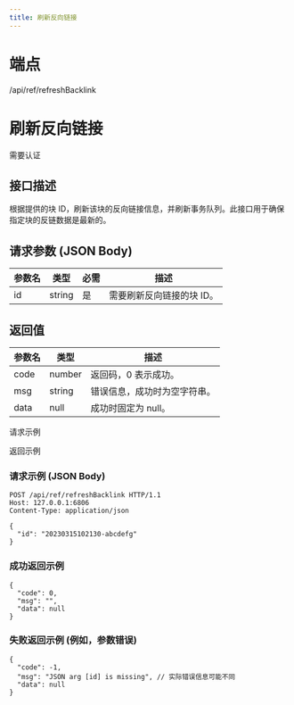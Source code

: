 ```yaml
---
title: 刷新反向链接
---
```

# 端点

/api/ref/refreshBacklink

# 刷新反向链接

需要认证

## 接口描述

根据提供的块 ID，刷新该块的反向链接信息，并刷新事务队列。此接口用于确保指定块的反链数据是最新的。

## 请求参数 (JSON Body)

| 参数名 | 类型 | 必需 | 描述 |
| --- | --- | --- | --- |
| id | string | 是 | 需要刷新反向链接的块 ID。 |

## 返回值

| 参数名 | 类型 | 描述 |
| --- | --- | --- |
| code | number | 返回码，0 表示成功。 |
| msg | string | 错误信息，成功时为空字符串。 |
| data | null | 成功时固定为 null。 |

请求示例

返回示例

### 请求示例 (JSON Body)

```
POST /api/ref/refreshBacklink HTTP/1.1
Host: 127.0.0.1:6806
Content-Type: application/json

{
  "id": "20230315102130-abcdefg"
}
```

### 成功返回示例

```
{
  "code": 0,
  "msg": "",
  "data": null
}
```

### 失败返回示例 (例如，参数错误)

```
{
  "code": -1,
  "msg": "JSON arg [id] is missing", // 实际错误信息可能不同
  "data": null
}
```

